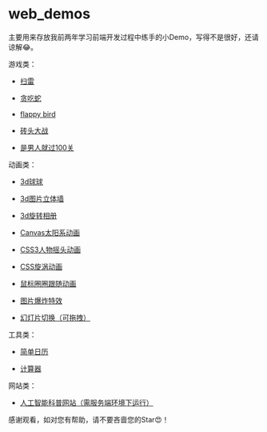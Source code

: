 # web_demos

主要用来存放我前两年学习前端开发过程中练手的小Demo，写得不是很好，还请谅解😂。

游戏类：

- [扫雷](https://gd4ark.github.io/web_demos/mineSweeper/index.html)

- [贪吃蛇](https://gd4ark.github.io/web_demos/Snake/index.html)

- [flappy bird](https://gd4ark.github.io/web_demos/flappy_bird/)

- [砖头大战](https://gd4ark.github.io/web_demos/Brick_war/)

- [是男人就过100关](https://gd4ark.github.io/web_demos/100_of_game/)



动画类：

- [3d球球](https://gd4ark.github.io/web_demos/3d_ball/)
- [3d图片立体墙](https://gd4ark.github.io/web_demos/3d_picture_wall/)

- [3d旋转相册](https://gd4ark.github.io/web_demos/3d_rotate_album/)

- [Canvas太阳系动画](https://gd4ark.github.io/web_demos/canvas_solar_system/)

- [CSS3人物摇头动画](https://gd4ark.github.io/web_demos/css3_character_animation/)

- [CSS旋涡动画](https://gd4ark.github.io/web_demos/css_rotate_animation/)

- [鼠标圈圈跟随动画](https://gd4ark.github.io/web_demos/mouse_circle_animation/)

- [图片爆炸特效](https://gd4ark.github.io/web_demos/picture_boom_animation/)

- [幻灯片切换（可拖拽）](https://gd4ark.github.io/web_demos/slide_toggle/)



工具类：

- [简单日历](https://gd4ark.github.io/web_demos/js_calendara/)

- [计算器](https://gd4ark.github.io/web_demos/calculator/)



网站类：

- [人工智能科普网站（需服务端环境下运行）](https://gd4ark.github.io/web_demos/AI_info_site/)



感谢观看，如对您有帮助，请不要吝啬您的Star😍！